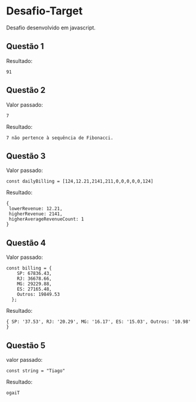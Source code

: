 # Desafio-Target
Desafio desenvolvido em javascript.

## Questão 1

 Resultado:  
 ```
91
```
 
## Questão 2
Valor passado: 
```
7
```
 Resultado:
```
7 não pertence à sequência de Fibonacci.
 ```


 ## Questão 3
 Valor passado: 
 ```
 const dailyBilling = [124,12.21,2141,211,0,0,0,0,0,124]
 ```
 Resultado:
 ```
 {
  lowerRevenue: 12.21,
  higherRevenue: 2141,
  higherAverageRevenueCount: 1
}
 ```

## Questão 4

Valor passado:
```
const billing = {
    SP: 67836.43,
    RJ: 36678.66,
    MG: 29229.88,
    ES: 27165.48,
    Outros: 19849.53
  };
```
Resultado: 
```
{ SP: '37.53', RJ: '20.29', MG: '16.17', ES: '15.03', Outros: '10.98' }
```

## Questão 5 

valor passado: 
```
const string = "Tiago"
```
Resultado:

```
ogaiT
```
